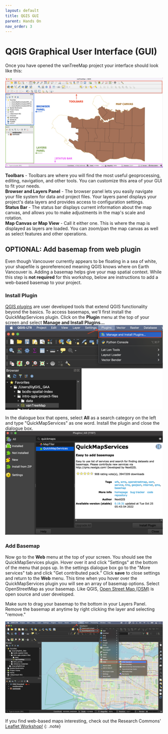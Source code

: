 ```yaml
---
layout: default
title: QGIS GUI
parent: Hands On
nav_order: 3
---
```


# QGIS Graphical User Interface (GUI)
Once you have opened the vanTreeMap project your interface should look like this:

![The main QGIS GUI](QGIS-GUI-20220518.png "The main QGIS GUI")

**Toolbars** - Toolbars are where you will find the most useful geoprocessing, editing, navigation, and other tools. You can customize this area of your GUI to fit your needs.    
**Browser and Layers Panel** - The browser panel lets you easily navigate your file system for data and project files. Your layers panel displays your project's data layers and provides access to configuration settings.   
**Status Bar** - The status bar displays current information about the map canvas, and allows you to make adjustments in the map's scale and rotation.    
**Map Canvas or Map View** - Call it either one. This is where the map is displayed as layers are loaded. You can zoom/pan the map canvas as well as select features and other operations.    

   
## OPTIONAL: Add basemap from web plugin
Even though Vancouver currently appears to be floating in a sea of white, your shapefile is georeferenced meaning QGIS knows where on Earth Vancouver is. Adding a basemap helps give your map spatial context. While this step is **not required** for this workshop, below are instructions to add a web-based basemap to your project. 

### Install Plugin
[QGIS plugins](https://plugins.qgis.org/) are user developed tools that extend QGIS functionality beyond the basics. To access basemaps, we'll first install the QuickMapServices plugin. Click on the **Plugin** menu at the top of your screen and select **Manage and Install Plugins...**
![Install plugin](install-plugin_20221024.png)   
   
In the dialogue box that opens, select **All** as a search category on the left and type "QuickMapServices" as one word. Install the plugin and close the dialogue box.
![quick map services](quickmapservices_20221026.png)

### Add Basemap
Now go to the **Web** menu at the top of your screen. You should see the QuickMapServices plugin. Hover over it and click "Settings" at the bottom of the menu that pops up. In the settings dialogue box go to the "More services" tab and click "Get contributed pack." Click **save** to close settings and return to the **Web** menu. This time when you hover over the QuickMapServices plugin you will see an array of basemap options. Select OpenStreetMap as your basemap. Like QGIS, [Open Street Map (OSM)](https://www.openstreetmap.org/about) is open source and user developed.   

Make sure to drag your basemap to the bottom in your Layers Panel. Remove the basemap at anytime by right clicking the layer and selecting "remove." 

![Add basemap](OSM-basemap_20221026.png)


If you find web-based maps interesting, check out the Research Commons' [Leaflet Workshop!](https://ubc-library-rc.github.io/gis-intro-leaflet/) 
{: .note}
